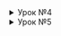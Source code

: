 <details>

  <summary>Урок №4</summary>
  
# Java Core (семинары)
## Урок 4. Обработка исключений
### 1. Доделать задания про интернет-магазин. Обработать исключения, показывать "говорящие" сообщения о том, что пошло не так.
#### Пример обработки исключения NullPointerException
![image](https://github.com/yurkovawika/JavaCoreLesson4/assets/102153972/d3c013c1-387e-45d3-a3d8-2543d985efc8)


### 2. В класс покупателя добавить [перечисление](https://github.com/yurkovawika/JavaCoreLesson4/blob/master/src/Gender.java) с гендерами, добавить в объекты [покупателей](https://github.com/yurkovawika/JavaCoreLesson4/blob/master/src/Shopper.java) свойство «пол» со значением созданного перечисления. Добавить геттеры, сеттеры.

### 3. Добавить перечисление с праздниками (нет праздника, Новый Год, 8 марта, 23 февраля).
### В метод оформления заказа добавить параметр - дата заказа (можно сразу использовать значение из перечисления), при создании заказа проверять значение перечисления и пол покупателя. 
### Делать скидку мужчинам - на 23 февраля, женщинам на 8 марта в размере 15%, всем на Новый год в размере 20%. В заказе указывать общую сумму со скидкой.

#### Пример заказа 23 февраля:
![3](https://github.com/yurkovawika/JavaCoreLesson4/assets/102153972/8b273d5c-b49c-4969-8a6e-585eb48498fb)

#### Пример заказа 31 декабря:
![4](https://github.com/yurkovawika/JavaCoreLesson4/assets/102153972/e4d19e85-2eb3-42f3-8954-6c57aa3a9c3b)
</details>

<details>

  <summary>Урок №5</summary>
# Урок 5. Тонкости работы

## Дописать сохранение объектов магазина в файлы, соответсвующие типам объектов.
### При записи можно
### а) перезаписывать файл полностью
### б) * дописывать новые объекты в тот же файл

#### Создан класс [ExportData](https://github.com/yurkovawika/JavaCoreLesson4/blob/master/src/ExportData.java), который содержит методы, для сохранения данных в файлы.
![1](https://github.com/yurkovawika/JavaCoreLesson4/assets/102153972/5923a8f9-8199-4017-8b76-94d5a241f8fe)

#### Методы созданы для каждого класса одельно. Каждый метод открывает указываемый файл, и создаёт новый если такого нет.
![2](https://github.com/yurkovawika/JavaCoreLesson4/assets/102153972/d53add1c-b96c-4f46-bb8c-5feb40f13bbc)

#### Напримере списка с продуктами. У нас уже есть некоторый список [products.txt](https://github.com/yurkovawika/JavaCoreLesson4/blob/master/products.txt)
![3](https://github.com/yurkovawika/JavaCoreLesson4/assets/102153972/72da4263-0b7e-4131-a298-0cf838744738)

#### С помощью метода saveProduct() сохраняем два созданных продукта с одинаковым названием.
![5](https://github.com/yurkovawika/JavaCoreLesson4/assets/102153972/7756a27b-9406-4306-9c36-99c5c285fc9f)

#### Метод отрабатывает успешно и добавляет только 1 позицию, так как названия совпадают
![4](https://github.com/yurkovawika/JavaCoreLesson4/assets/102153972/eb301989-ea22-4ef0-b6ff-1309681bf1e3)

</details>
